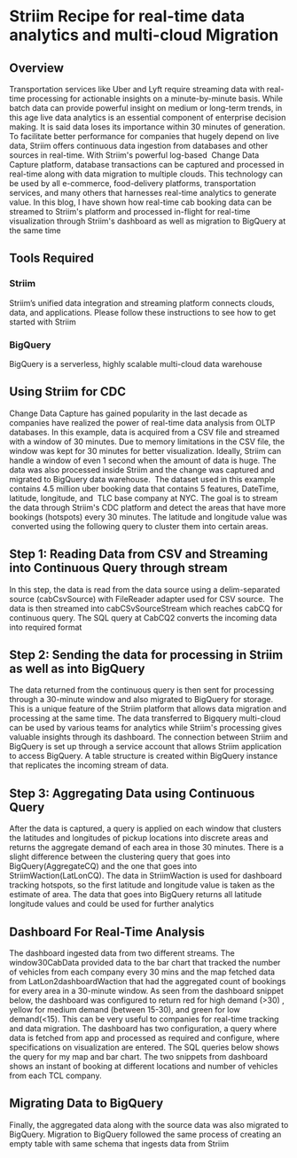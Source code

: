 # Striim Recipe for real-time data analytics and multi-cloud Migration

## Overview

Transportation services like Uber and Lyft require streaming data with real-time processing for actionable insights on a minute-by-minute basis. While batch data can provide powerful insight on medium or long-term trends, in this age live data analytics is an essential component of enterprise decision making. It is said data loses its importance within 30 minutes of generation. To facilitate better performance for companies that hugely depend on live data, Striim offers continuous data ingestion from databases and other sources in real-time. With Striim's powerful log-based  Change Data Capture platform, database transactions can be captured and processed in real-time along with data migration to multiple clouds. This technology can be used by all e-commerce, food-delivery platforms, transportation services, and many others that harnesses real-time analytics to generate value. In this blog, I have shown how real-time cab booking data can be streamed to Striim's platform and processed in-flight for real-time visualization through Striim's dashboard as well as migration to BigQuery at the same time

## Tools Required

### Striim
Striim’s unified data integration and streaming platform connects clouds, data, and applications. Please follow these instructions to see how to get started with Striim 
### BigQuery
BigQuery is a serverless, highly scalable multi-cloud data warehouse

## Using Striim for CDC
Change Data Capture has gained popularity in the last decade as companies have realized the power of real-time data analysis from OLTP databases. In this example, data is acquired from a CSV file and streamed with a window of 30 minutes. Due to memory limitations in the CSV file, the window was kept for 30 minutes for better visualization. Ideally, Striim can handle a window of even 1 second when the amount of data is huge. The data was also processed inside Striim and the change was captured and migrated to BigQuery data warehouse. 
The dataset used in this example contains 4.5 million uber booking data that contains 5 features, DateTime, latitude, longitude, and  TLC base company at NYC. The goal is to stream the data through Striim's CDC platform and detect the areas that have more bookings (hotspots) every 30 minutes. The latitude and longitude value was  converted using the following query to cluster them into certain areas.

## Step 1: Reading Data from CSV and Streaming into Continuous Query through stream
In this step, the data is read from the data source using a delim-separated source (cabCsvSource) with FileReader adapter used for CSV source.  The data is then streamed into cabCSvSourceStream which reaches cabCQ for continuous query. The SQL query at CabCQ2 converts the incoming data into required format

## Step 2: Sending the data for processing in Striim as well as into BigQuery
The data returned from the continuous query is then sent for processing through a 30-minute window and also migrated to BigQuery for storage. This is a unique feature of the Striim platform that allows data migration and processing at the same time. The data transferred to Bigquery multi-cloud can be used by various teams for analytics while Striim's processing gives valuable insights through its dashboard.
The connection between Striim and BigQuery is set up through a service account that allows Striim application to access BigQuery. A table structure is created within BigQuery instance that replicates the incoming stream of data.

## Step 3: Aggregating Data using Continuous Query
After the data is captured, a query is applied on each window that clusters the latitudes and longitudes of pickup locations into discrete areas and returns the aggregate demand of each area in those 30 minutes. There is a slight difference between the clustering query that goes into BigQuery(AggregateCQ) and the one that goes into StriimWaction(LatLonCQ). The data in StriimWaction is used for dashboard tracking hotspots, so the first latitude and longitude value is taken as the estimate of area. The data that goes into BigQuery returns all latitude longitude values and could be used for further analytics

## Dashboard For Real-Time Analysis
The dashboard ingested data from two different streams. The window30CabData provided data to the bar chart that tracked the number of vehicles from each company every 30 mins and the map fetched data from LatLon2dashboardWaction that had the aggregated count of bookings for every area in a 30-minute window. As seen from the dashboard snippet below, the dashboard was configured to return red for high demand (>30) , yellow for medium demand (between 15-30), and green for low demand(<15). This can be very useful to companies for real-time tracking and data migration. The dashboard has two configuration, a query where data is fetched from app and processed as required and configure, where specifications on visualization are entered. The SQL queries below shows the query for my map and bar chart. The two snippets from dashboard shows an instant of booking at different locations and number of vehicles from each TCL company.

## Migrating Data to BigQuery
Finally, the aggregated data along with the source data was also migrated to BigQuery. Migration to BigQuery followed the same process of creating an empty table with same schema that ingests data from Striim
